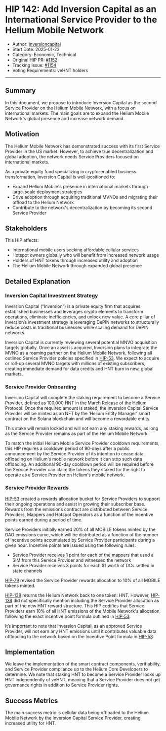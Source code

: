 # HIP 142: Add Inversion Capital as an International Service Provider to the Helium Mobile Network
 
- Author: [inversioncapital](https://github.com/inversioncapital)
- Start Date: 2025-01-22
- Category: Economic, Technical
- Original HIP PR: [#1152](https://github.com/helium/HIP/pull/1152)
- Tracking Issue: [#1154](https://github.com/helium/HIP/issues/1154)
- Voting Requirements: veHNT holders

---


## Summary

In this document, we propose to introduce Inversion Capital as the second Service Provider on the Helium Mobile Network, with a focus on international markets. The main goals are to expand the Helium Mobile Network's global presence and increase network demand.

## Motivation

The Helium Mobile Network has demonstrated success with its first Service Provider in the US market. However, to achieve true decentralization and global adoption, the network needs Service Providers focused on international markets. 

As a private equity fund specializing in crypto-enabled business transformation, Inversion Capital is well-positioned to:
- Expand Helium Mobile's presence in international markets through large-scale deployment strategies
- Drive adoption through acquiring traditional MVNOs and migrating their offload to the Helium Network
- Contribute to the network's decentralization by becoming its second Service Provider

## Stakeholders

This HIP affects:
- International mobile users seeking affordable cellular services
- Hotspot owners globally who will benefit from increased network usage
- Holders of HNT tokens through increased utility and adoption
- The Helium Mobile Network through expanded global presence

## Detailed Explanation

### Inversion Capital Investment Strategy

Inversion Capital (“Inversion”) is a private equity firm that acquires established businesses and leverages crypto elements to transform operations, eliminate inefficiencies, and unlock new value. A core pillar of Inversion’s investment strategy is leveraging DePIN networks to structurally reduce costs in traditional businesses while scaling demand for DePIN networks.

Inversion Capital is currently reviewing several potential MNVO acquisition targets globally. Once an asset is acquired, Inversion plans to integrate the MVNO as a roaming partner on the Helium Mobile Network, following all outlined Service Provider policies specified in [HIP-53][hip-53]. We expect to acquire or roll-up several MVNO targets with millions of existing subscribers, creating immediate demand for data credits and HNT burn in new, global markets.

### Service Provider Onboarding

Inversion Capital will complete the staking requirement to become a Service Provider, defined as 100,000 HNT in the March Release of the Helium Protocol. Once the required amount is staked, the Inversion Capital Service Provider will be minted as an NFT by the ‘Helium Entity Manager’ smart contract on the Solana blockchain and will become a rewardable entity.

This stake will remain locked and will not earn any staking rewards, as long as the Service Provider remains as part of the Helium Mobile Network.

To match the initial Helium Mobile Service Provider cooldown requirements, this HIP requires a cooldown period of 90-days after a public announcement by the Service Provider of its intention to cease data offloading on Helium's mobile network before it can stop such data offloading. An additional 90-day cooldown period will be required before the Service Provider can claim the tokens they staked for the right to operate as a Service Provider on Helium's mobile network.

### Service Provider Rewards

[HIP-53][hip-53] created a rewards allocation bucket for Service Providers to support their ongoing operations and assist in growing their subscriber base. Rewards from the emissions contract are distributed between Service Providers, Mappers and Hotspot Operators as a function of the incentive points earned during a period of time.

Service Providers initially earned 20% of all MOBILE tokens minted by the DAO emissions curve, which will be distributed as a function of the number of incentive points accumulated by Service Provider participants during a given hour. Incentive points are issued using the following rules:
- Service Provider receives 1 point for each of the mappers that used a SIM from this Service Provider and witnessed the network
- Service Provider receives 3 points for each $1 worth of DCs settled in state channels

[HIP-79][hip-79] revised the Service Provider rewards allocation to 10% of all MOBILE tokens minted.

[HIP-138][hip-138] returns the Helium Network back to one token: HNT. However, [HIP-138][hip-138] did not specifically mention including the Service Provider allocation as part of the new HNT reward structure. This HIP codifies that Service Providers earn 10% of all HNT emissions of the Mobile Network's allocation, following the exact incentive point formula outlined in [HIP-53][hip-53].

It’s important to note that Inversion Capital, as an approved Service Provider, will not earn any HNT emissions until it contributes valuable data offloading to the network based on the Incentive Point formula in [HIP-53][hip-53].

## Implementation

We leave the implementation of the smart contract components, verifiability, and Service Provider compliance up to the Helium Core Developers to determine. We note that staking HNT to become a Service Provider locks up HNT independently of veHNT, meaning that a Service Provider does not get governance rights in addition to Service Provider rights.

## Success Metrics

The main success metric is cellular data being offloaded to the Helium Mobile Network by the Inversion Capital Service Provider, creating increased utility for HNT.


[hip-53]: ./0053-mobile-dao.md
[hip-79]: ./0079-mobile-poc-mappers-rewards.md
[hip-138]: ./0138-return-to-hnt.md
